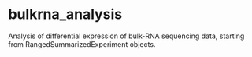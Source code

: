 # bulkrna_analysis
Analysis of differential expression of bulk-RNA sequencing data, starting from RangedSummarizedExperiment objects.
